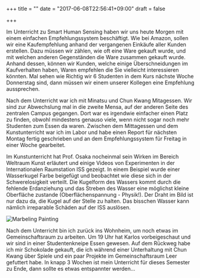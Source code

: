 +++
title = ""
date = "2017-06-08T22:56:41+09:00"
draft = false

+++

Im Unterricht zu Smart Human Sensing haben wir uns heute Morgen mit einem
einfachen Empfehlungssystem beschäftigt. Wie bei Amazon, sollen wir eine
Kaufempfehlung anhand der vergangenen Einkäufe aller Kunden erstellen. Dazu
müssen wir zählen, wie oft eine Ware gekauft wurde, und mit welchen anderen
Gegenständen die Ware zusammen gekauft wurde. Anhand dessen, können wir Kunden,
welche einige Überschneidungen im Kaufverhalten haben, Waren empfehlen die Sie
vielleicht interessieren könnten. Mal sehen wie Richtig wir 6 Studenten in dem
Kurs nächste Woche Donnerstag sind, dann müssen wir einem unserer Kollegen eine
Empfehlung aussprechen.

Nach dem Unterricht war ich mit Minatsu und Chun Kwang Mitagessen. Wir sind zur
Abwechslung mal in die zweite Mensa, auf der anderen Seite des zentralen Campus
gegangen. Dort war es irgendwie einfacher einen Platz zu finden, obwohl
mindestens genauso viele, wenn nicht sogar noch mehr Studenten zum Essen da
waren. Zwischen dem Mittagessen und dem Kunstunterricht war ich im Labor und
habe einen Report für nächsten Montag fertig geschrieben und an dem
Empfehlungssystem für Freitag in einer Woche gearbeitet.

Im Kunstunterricht hat Prof. Osaka nocheinmal sein Wirken im Bereich Weltraum
Kunst erläutert und einige Videos von Experimenten in der Internationalen
Raumstation ISS gezeigt. In einem Beispiel wurde einer Wasserkugel Farbe
beigefügt und beobachtet wie diese sich in der Schwerelosigkeit verteilt.
Die Kugelform des Wassers kommt durch die fehlende Erdanziehung und das Streben
des Wasser eine möglichst kleine Oberfläche zustande (Oberflächenspannung -
Physik!). Der Draht im Bild ist nur dazu da, die Kugel auf der Stelle zu halten.
Das bisschen Wasser kann nämlich irreparable Schäden auf der ISS auslösen.

![Marbeling Painting](http://www.takuro-osaka.com/img/other/Marbling-2.jpg)

Nach dem Unterricht bin ich zurück ins Wohnheim, um noch etwas im
Gemeinschaftsraum zu arbeiten. Um 19 Uhr hat Karlos vorbeigeschaut und wir sind
in einer Studentenkneipe Essen gewesen. Auf dem Rückweg habe ich mir Schokolade
gekauft, die ich während einer Unterhaltung mit Chun Kwang über Spiele und ein
paar Projekte im Gemeinschaftsraum Leer gefuttert habe. In knapp 3 Wochen ist
mein Unterricht für dieses Semester zu Ende, dann sollte es etwas entspannter
werden...
